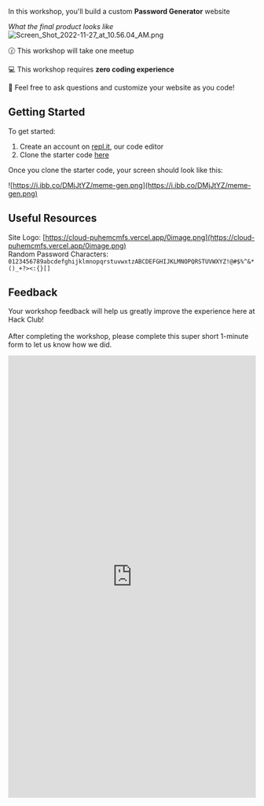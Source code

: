 In this workshop, you'll build a custom **Password Generator** website

*What the final product looks like*
![Screen_Shot_2022-11-27_at_10.56.04_AM.png](https://i.ibb.co/s5cM6sy/live-password-gen.png)

🕜 This workshop will take one meetup

💻 This workshop requires **zero coding experience**

👋 Feel free to ask questions and customize your website as you code!

## Getting Started
To get started:

1) Create an account on <a href="https://repl.it" target="_blank">repl.it</a>, our code editor
2) Clone the starter code <a href="https://replit.com/@AlexStrugacz1/Password-Generator?v=1" target="_blank">here</a>

Once you clone the starter code, your screen should look like this:

![https://i.ibb.co/DMjJtYZ/meme-gen.png](https://i.ibb.co/DMjJtYZ/meme-gen.png)


## Useful Resources 
Site Logo: [https://cloud-puhemcmfs.vercel.app/0image.png](https://cloud-puhemcmfs.vercel.app/0image.png)<br>
Random Password Characters: `0123456789abcdefghijklmnopqrstuvwxtzABCDEFGHIJKLMNOPQRSTUVWXYZ!@#$%^&*()_+?><:{}[]`


## Feedback
Your workshop feedback will help us greatly improve the experience here at Hack Club!<br/><br/>
After completing the workshop, please complete this super short 1-minute form to let us know how we did.
<br/>

<iframe src="https://docs.google.com/forms/d/e/1FAIpQLSfz528Y7ag6nHwYkOx5MsWClPxTKsKcCiNUQXfA-gM8671kRw/viewform?embedded=true" width="640" height="900" frameborder="0" marginheight="0" marginwidth="0" style= "border: none; max-width:100%; max-height:100vh" allowfullscreen webkitallowfullscreen mozallowfullscreen msallowfullscreen>Loading…</iframe>

<br>
<br>
<br>
